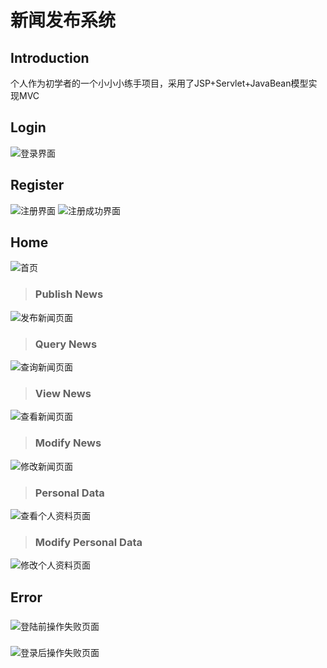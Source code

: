 # 新闻发布系统

Introduction
-------------
个人作为初学者的一个小小小练手项目，采用了JSP+Servlet+JavaBean模型实现MVC

Login
--------
![](https://github.com/Maxwell-L/NewsPublishingSystem/blob/master/display/loginPage.png "登录界面")

Register
---------
![](https://github.com/Maxwell-L/NewsPublishingSystem/blob/master/display/registerPage.png "注册界面")
![](https://github.com/Maxwell-L/NewsPublishingSystem/blob/master/display/registerSuccessfulPage.png "注册成功界面")

Home
-------
![](https://github.com/Maxwell-L/NewsPublishingSystem/blob/master/display/homePage.png "首页")

> ### Publish News
![](https://github.com/Maxwell-L/NewsPublishingSystem/blob/master/display/addNewsPage.png "发布新闻页面")

> ### Query News
![](https://github.com/Maxwell-L/NewsPublishingSystem/blob/master/display/queryNewsPage.png "查询新闻页面")

> ### View News
![](https://github.com/Maxwell-L/NewsPublishingSystem/blob/master/display/viewNewsPage.png "查看新闻页面")

> ### Modify News
![](https://github.com/Maxwell-L/NewsPublishingSystem/blob/master/display/updateNewsPage.png "修改新闻页面")

> ### Personal Data
![](https://github.com/Maxwell-L/NewsPublishingSystem/blob/master/display/viewPersonalDataPage.png "查看个人资料页面")

> ### Modify Personal Data
![](https://github.com/Maxwell-L/NewsPublishingSystem/blob/master/display/modifyPersonalDataPage.png "修改个人资料页面")


Error
--------
> ###
![](https://github.com/Maxwell-L/NewsPublishingSystem/blob/master/display/errorPage.png "登陆前操作失败页面")

> ###
![](https://github.com/Maxwell-L/NewsPublishingSystem/blob/master/display/homeErrorPage.png "登录后操作失败页面")

